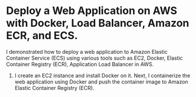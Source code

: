 # Deploy a Web Application on AWS with Docker, Load Balancer, Amazon ECR, and ECS. 

I demonstrated how to deploy a web application to Amazon Elastic Container Service (ECS) using various tools such as EC2, Docker, Elastic Container Registry (ECR), Application Load Balancer in AWS.

1. I create an EC2 instance and install Docker on it.
Next, I containerize the web application using Docker and push the container image to Amazon Elastic Container Registry (ECR).
